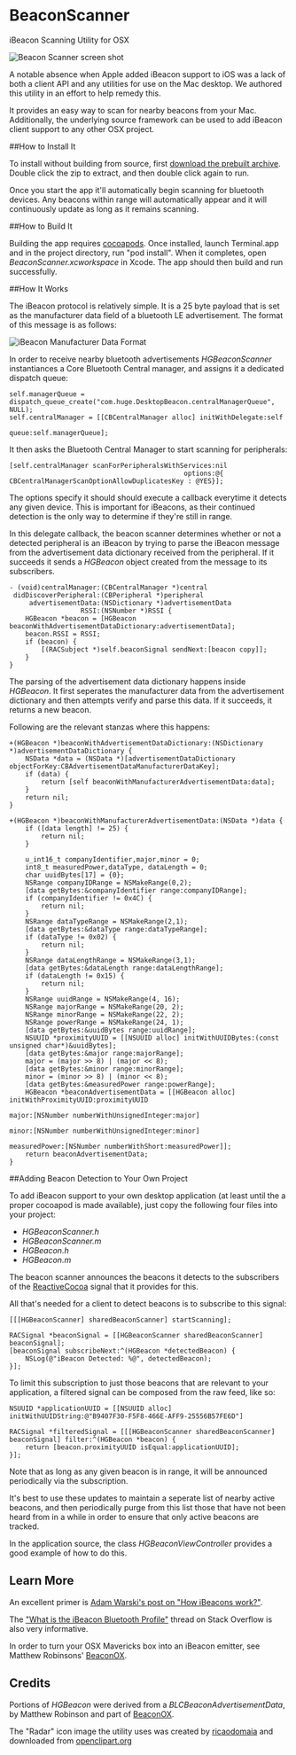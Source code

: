 BeaconScanner
=============

iBeacon Scanning Utility for OSX

![Beacon Scanner screen shot](Docs/ScreenShot.png)

A notable absence when Apple added iBeacon support to iOS was a lack of both a client API and any utilities for use on the Mac desktop. We authored this utility in an effort to help remedy this.

It provides an easy way to scan for nearby beacons from your Mac. Additionally, the underlying source framework can be used to add iBeacon client support to any other OSX project. 

##How to Install It

To install without building from source, first [download the prebuilt archive](https://github.com/mlwelles/BeaconScanner/releases/latest).  Double click the zip to extract, and then double click again to run. 

Once you start the app it'll automatically begin scanning for bluetooth devices.  Any beacons within range will automatically appear and it will continuously update as long as it remains scanning.

##How to Build It

Building the app requires [cocoapods](http://cocoapods.org).  Once installed, launch Terminal.app and in the project directory, run "pod install".  When it completes, open *BeaconScanner.xcworkspace*  in Xcode.  The app should then build and run successfully. 



##How It Works


The iBeacon protocol is relatively simple.  It is a 25 byte payload that is set as the manufacturer data field of a bluetooth LE advertisement.  The format of this message is as follows:

![iBeacon Manufacturer Data Format](Docs/iBeaconManufacturerDataFormat.png)

In order to receive nearby bluetooth advertisements *HGBeaconScanner* instantiances a Core Bluetooth Central manager, and assigns it a dedicated dispatch queue:

```objc
self.managerQueue = dispatch_queue_create("com.huge.DesktopBeacon.centralManagerQueue", NULL);
self.centralManager = [[CBCentralManager alloc] initWithDelegate:self
                                                           queue:self.managerQueue];
```

It then asks the Bluetooth Central Manager to start scanning for peripherals:

```objc
[self.centralManager scanForPeripheralsWithServices:nil
                                            options:@{ CBCentralManagerScanOptionAllowDuplicatesKey : @YES}];
```

The options specify it should should execute a callback everytime it detects any given device. This is important for iBeacons, as their continued detection is the only way to determine if they're still in range. 

In this delegate callback, the beacon scanner determines whether or not a detected peripheral is an iBeacon by trying to parse the iBeacon message from the advertisement data dictionary received from the peripheral. If it succeeds it sends a *HGBeacon* object created from the message to its subscribers. 

```objc
- (void)centralManager:(CBCentralManager *)central
 didDiscoverPeripheral:(CBPeripheral *)peripheral
	 advertisementData:(NSDictionary *)advertisementData
	              RSSI:(NSNumber *)RSSI {
	HGBeacon *beacon = [HGBeacon beaconWithAdvertisementDataDictionary:advertisementData];
    beacon.RSSI = RSSI;
    if (beacon) {
	    [(RACSubject *)self.beaconSignal sendNext:[beacon copy]];
    }
}
```

The parsing of the advertisement data dictionary happens inside *HGBeacon*.  It first seperates the manufacturer data from the advertisement dictionary and then attempts verify and parse this data.  If it succeeds, it returns a new beacon.

Following are the relevant stanzas where this happens:

```objc
+(HGBeacon *)beaconWithAdvertisementDataDictionary:(NSDictionary *)advertisementDataDictionary {
    NSData *data = (NSData *)[advertisementDataDictionary objectForKey:CBAdvertisementDataManufacturerDataKey];
    if (data) {
        return [self beaconWithManufacturerAdvertisementData:data];
    }
    return nil;
}

+(HGBeacon *)beaconWithManufacturerAdvertisementData:(NSData *)data {
    if ([data length] != 25) {
        return nil;
    }

    u_int16_t companyIdentifier,major,minor = 0;
    int8_t measuredPower,dataType, dataLength = 0;
    char uuidBytes[17] = {0};
    NSRange companyIDRange = NSMakeRange(0,2);
    [data getBytes:&companyIdentifier range:companyIDRange];
    if (companyIdentifier != 0x4C) {
        return nil;
    }
    NSRange dataTypeRange = NSMakeRange(2,1);
    [data getBytes:&dataType range:dataTypeRange];
    if (dataType != 0x02) {
        return nil;
    }
    NSRange dataLengthRange = NSMakeRange(3,1);
    [data getBytes:&dataLength range:dataLengthRange];
    if (dataLength != 0x15) {
        return nil;
    }
    NSRange uuidRange = NSMakeRange(4, 16);
    NSRange majorRange = NSMakeRange(20, 2);
    NSRange minorRange = NSMakeRange(22, 2);
    NSRange powerRange = NSMakeRange(24, 1);
	[data getBytes:&uuidBytes range:uuidRange];
    NSUUID *proximityUUID = [[NSUUID alloc] initWithUUIDBytes:(const unsigned char*)&uuidBytes];
    [data getBytes:&major range:majorRange];
    major = (major >> 8) | (major << 8);
    [data getBytes:&minor range:minorRange];
    minor = (minor >> 8) | (minor << 8);
    [data getBytes:&measuredPower range:powerRange];
    HGBeacon *beaconAdvertisementData = [[HGBeacon alloc] initWithProximityUUID:proximityUUID
                                                                          major:[NSNumber numberWithUnsignedInteger:major]
                                                                          minor:[NSNumber numberWithUnsignedInteger:minor]
                                                                  measuredPower:[NSNumber numberWithShort:measuredPower]];
    return beaconAdvertisementData;
}
```

##Adding Beacon Detection to Your Own Project

To add iBeacon support to your own desktop application (at least until the a proper cocoapod is made available), just copy the following four files into your project:  

- *HGBeaconScanner.h*
- *HGBeaconScanner.m*
- *HGBeacon.h*
- *HGBeacon.m*

The beacon scanner announces the beacons it detects to the subscribers of the [ReactiveCocoa](https://github.com/ReactiveCocoa/ReactiveCocoa) signal that it provides for this.  

All that's needed for a client to detect beacons is to subscribe to this signal:

```objc
[[[HGBeaconScanner] sharedBeaconScanner] startScanning];

RACSignal *beaconSignal = [[HGBeaconScanner sharedBeaconScanner] beaconSignal];
[beaconSignal subscribeNext:^(HGBeacon *detectedBeacon) {
	NSLog(@"iBeacon Detected: %@", detectedBeacon);
}];
```

To limit this subscription to just those beacons that are relevant to your application, a filtered signal can be composed from the raw feed, like so:

```objc
NSUUID *applicationUUID = [[NSUUID alloc] initWithUUIDString:@"B9407F30-F5F8-466E-AFF9-25556B57FE6D"]

RACSignal *filteredSignal = [[[HGBeaconScanner sharedBeaconScanner] beaconSignal] filter:^(HGBeacon *beacon) {
	return [beacon.proximityUUID isEqual:applicationUUID];
}];
```

Note that as long as any given beacon is in range, it will be announced periodically via the subscription.  

It's best to use these updates to maintain a seperate list of nearby active beacons, and then periodically purge from this list those that have not been heard from in a while in order to ensure that only active beacons are tracked.   

In the application source, the class *HGBeaconViewController* provides a good example of how to do this. 

## Learn More

An excellent primer is [Adam Warski's post on "How iBeacons work?"](http://www.warski.org/blog/2014/01/how-ibeacons-work/).

The ["What is the iBeacon Bluetooth Profile"](http://stackoverflow.com/questions/18906988/what-is-the-ibeacon-bluetooth-profile) thread on Stack Overflow is also very informative.

In order to turn your OSX Mavericks box into an iBeacon emitter, see Matthew Robinsons' [BeaconOX](https://github.com/mttrb/BeaconOSX).  



## Credits

Portions of *HGBeacon* were derived from a *BLCBeaconAdvertisementData*, by Matthew Robinson and part of [BeaconOX](https://github.com/mttrb/BeaconOSX).

The "Radar" icon image the utility uses was created by [ricaodomaia](http://openclipart.org/user-detail/ricardomaia) and downloaded from [openclipart.org](http://openclipart.org/detail/122719/radar-by-ricardomaia) 
